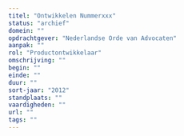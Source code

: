 ```yaml
---
titel: "Ontwikkelen Nummerxxx"
status: "archief"
domein: ""
opdrachtgever: "Nederlandse Orde van Advocaten"
aanpak: ""
rol: "Productontwikkelaar"
omschrijving: ""
begin: ""
einde: ""
duur: ""
sort-jaar: "2012"
standplaats: ""
vaardigheden: ""
url: ""
tags: ""
---
```

